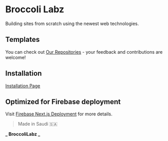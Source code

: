 # Broccoli Labz

Building sites from scratch using the newest web technologies.

## Templates

You can check out [Our Repositories](https://github.com/BroccoliLabz?tab=repositories) - your feedback and contributions are welcome!

## Installation

[Installation Page](https://labz.broccolibusiness.com/install)

## Optimized for Firebase deployment

Visit [Firebase Next.js Deployment](https://firebase.google.com/docs/hosting/frameworks/nextjs) for more details.

> Made in Saudi 🇸🇦

**_ BroccoliLabz _**
